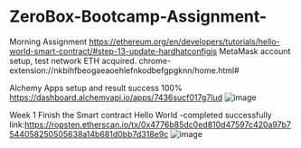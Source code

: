 # ZeroBox-Bootcamp-Assignment-
Morning Assignment https://ethereum.org/en/developers/tutorials/hello-world-smart-contract/#step-13-update-hardhatconfigjs
MetaMask account setup, test network ETH acquired. chrome-extension://nkbihfbeogaeaoehlefnkodbefgpgknn/home.html#

Alchemy Apps setup and result success 100% https://dashboard.alchemyapi.io/apps/7436sucf017g7lud
![image](https://user-images.githubusercontent.com/97476912/150204307-5e68de53-9a1a-4381-972b-eaf70b2b43d6.png)

Week 1 Finish the Smart contract Hello World -completed successfully link:https://ropsten.etherscan.io/tx/0x4776b85dc0ed810d47597c420a97b7544058250505638a14b681d0bb7d318e9c
![image](https://user-images.githubusercontent.com/97476912/150202074-9ed548e2-bf45-455c-82b3-9c48048b0760.png)
